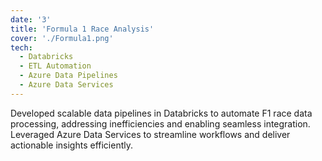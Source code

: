 ```yaml
---
date: '3'
title: 'Formula 1 Race Analysis'
cover: './Formula1.png'
tech:
  - Databricks
  - ETL Automation
  - Azure Data Pipelines
  - Azure Data Services
---
```


Developed scalable data pipelines in Databricks to automate F1 race data processing, addressing inefficiencies and enabling seamless integration. Leveraged Azure Data Services to streamline workflows and deliver actionable insights efficiently.
